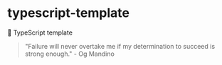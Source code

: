 # typescript-template

🌱 TypeScript template

<!-- INSPIRATIONAL_QUOTE_START -->
> "Failure will never overtake me if my determination to succeed is strong enough." - Og Mandino
<!-- INSPIRATIONAL_QUOTE_END -->
